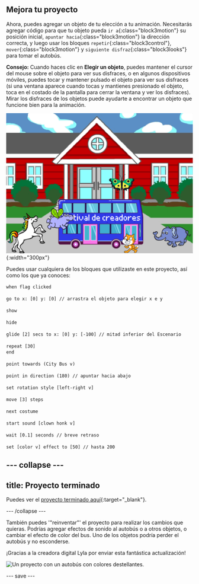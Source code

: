 ## Mejora tu proyecto

Ahora, puedes agregar un objeto de tu elección a tu animación. Necesitarás agregar código para que tu objeto pueda `ir a`{:class="block3motion"} su posición inicial, `apuntar hacia`{:class="block3motion"} la dirección correcta, y luego usar los bloques `repetir`{:class="block3control"}, `mover`{:class="block3motion"} y `siguiente disfraz`{:class="block3looks"} para tomar el autobús.

**Consejo:** Cuando haces clic en **Elegir un objeto**, puedes mantener el cursor del mouse sobre el objeto para ver sus disfraces, o en algunos dispositivos móviles, puedes tocar y mantener pulsado el objeto para ver sus disfraces (si una ventana aparece cuando tocas y mantienes presionado el objeto, toca en el costado de la pantalla para cerrar la ventana y ver los disfraces). Mirar los disfraces de los objetos puede ayudarte a encontrar un objeto que funcione bien para la animación.

![Otros objetos avanzando hacia el autobús con el texto "Festival de creadores".](images/bus-upgrade.png){:width="300px"}

Puedes usar cualquiera de los bloques que utilizaste en este proyecto, así como los que ya conoces:

```blocks3
when flag clicked

go to x: [0] y: [0] // arrastra el objeto para elegir x e y

show

hide

glide [2] secs to x: [0] y: [-100] // mitad inferior del Escenario

repeat [30]
end

point towards (City Bus v)

point in direction (180) // apuntar hacia abajo

set rotation style [left-right v]

move [3] steps

next costume

start sound [clown honk v]

wait [0.1] seconds // breve retraso

set [color v] effect to [50] // hasta 200
```

--- collapse ---
---
title: Proyecto terminado
---

Puedes ver el [proyecto terminado aquí](https://scratch.mit.edu/projects/595269881/){:target="_blank"}.

--- /collapse ---

También puedes '"reinventar"' el proyecto para realizar los cambios que quieras. Podrías agregar efectos de sonido al autobús o a otros objetos, o cambiar el efecto de color del bus. Uno de los objetos podría perder el autobús y no esconderse.

¡Gracias a la creadora digital Lyla por enviar esta fantástica actualización!

![Un proyecto con un autobús con colores destellantes.](images/Lyla-bus.gif)

--- save ---

